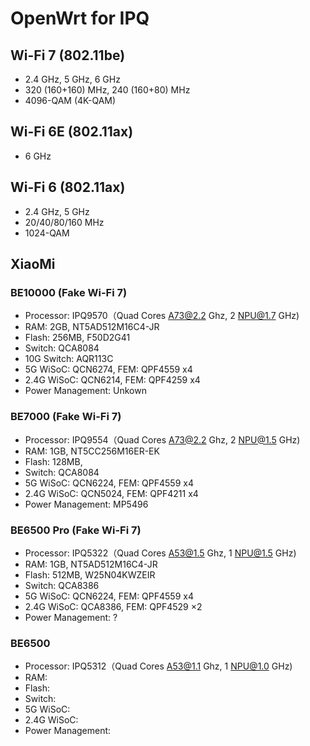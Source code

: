 # OpenWrt for IPQ

## Wi-Fi 7 (802.11be)
* 2.4 GHz, 5 GHz, 6 GHz
* 320 (160+160) MHz, 240 (160+80) MHz
* 4096-QAM (4K-QAM)

## Wi-Fi 6E (802.11ax)
* 6 GHz

## Wi-Fi 6 (802.11ax)
* 2.4 GHz, 5 GHz
* 20/40/80/160 MHz
* 1024-QAM

## XiaoMi
### BE10000 (Fake Wi-Fi 7)
* Processor: IPQ9570（Quad Cores A73@2.2 Ghz, 2 NPU@1.7 GHz)
* RAM: 2GB, NT5AD512M16C4-JR
* Flash: 256MB, F50D2G41
* Switch: QCA8084
* 10G Switch: AQR113C
* 5G WiSoC: QCN6274, FEM: QPF4559 x4
* 2.4G WiSoC: QCN6214, FEM: QPF4259 x4
* Power Management: Unkown

### BE7000 (Fake Wi-Fi 7)
* Processor: IPQ9554（Quad Cores A73@2.2 Ghz, 2 NPU@1.5 GHz)
* RAM: 1GB, NT5CC256M16ER-EK
* Flash: 128MB,
* Switch: QCA8084
* 5G WiSoC: QCN6224, FEM: QPF4559 x4
* 2.4G WiSoC: QCN5024, FEM: QPF4211 x4
* Power Management: MP5496

### BE6500 Pro (Fake Wi-Fi 7)
* Processor: IPQ5322（Quad Cores A53@1.5 Ghz, 1 NPU@1.5 GHz)
* RAM: 1GB, NT5AD512M16C4-JR
* Flash: 512MB, W25N04KWZEIR
* Switch: QCA8386
* 5G WiSoC: QCN6224, FEM: QPF4559 x4
* 2.4G WiSoC: QCA8386, FEM: QPF4529 ×2
* Power Management: ?

### BE6500
* Processor: IPQ5312（Quad Cores A53@1.1 Ghz, 1 NPU@1.0 GHz)
* RAM:
* Flash:
* Switch:
* 5G WiSoC:
* 2.4G WiSoC:
* Power Management: